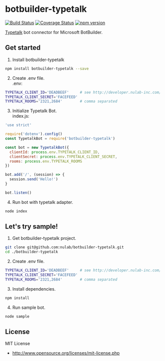 # botbuilder-typetalk

[![Build Status](https://travis-ci.org/nulab/botbuilder-typetalk.svg?branch=master)](https://travis-ci.org/nulab/botbuilder-typetalk)
[![Coverage Status](https://coveralls.io/repos/github/nulab/botbuilder-typetalk/badge.svg?branch=master)](https://coveralls.io/github/nulab/botbuilder-typetalk?branch=master)
[![npm version](https://badge.fury.io/js/botbuilder-typetalk.svg)](https://badge.fury.io/js/botbuilder-typetalk)

[Typetalk](https://www.typetalk.in/) bot connector for Microsoft BotBuilder.

## Get started

1. Install botbuilder-typetalk
  ``` sh
  npm install botbuilder-typetalk --save
  ```

2. Create .env file.  
  .env:
  ``` sh
  TYPETALK_CLIENT_ID='DEADBEEF'     # see http://developer.nulab-inc.com/docs/typetalk/auth#client
  TYPETALK_CLIENT_SECRET='FACEFEED'
  TYPETALK_ROOMS='2321,2684'        # comma separated
  ```

3. Initialize Typetalk Bot.  
  index.js:
  ``` javascript
  'use strict'

  require('dotenv').config()
  const TypetalkBot = require('botbuilder-typetalk')

  const bot = new TypetalkBot({
    clientId: process.env.TYPETALK_CLIENT_ID,
    clientSecret: process.env.TYPETALK_CLIENT_SECRET,
    rooms: process.env.TYPETALK_ROOMS
  })

  bot.add('/', (session) => {
    session.send('Hello!')
  }

  bot.listen()
  ```

4. Run bot with typetalk adapter.
  ``` sh
  node index
  ```

## Let's try sample!

1. Get botbuilder-typetalk project.
  ``` sh
  git clone git@github.com:nulab/botbuilder-typetalk.git
  cd ./botbuilder-typetalk
  ```

2. Create .env file.
  ```sh
  TYPETALK_CLIENT_ID='DEADBEEF'     # see http://developer.nulab-inc.com/docs/typetalk/auth#client
  TYPETALK_CLIENT_SECRET='FACEFEED'
  TYPETALK_ROOMS='2321,2684'        # comma separated
  ```

3. Install dependencies.
  ```sh
  npm install
  ```

4. Run sample bot.
  ```sh
  node sample
  ```

## License

MIT License

* http://www.opensource.org/licenses/mit-license.php
